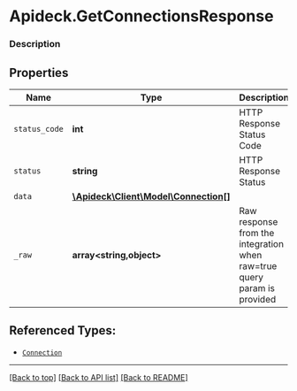 # Apideck.GetConnectionsResponse

### Description

## Properties
Name | Type | Description | Notes
------------ | ------------- | ------------- | -------------
`status_code` | **int** | HTTP Response Status Code | 
`status` | **string** | HTTP Response Status | 
`data` | [**\Apideck\Client\Model\Connection[]**](Connection.md) |  | 
`_raw` | **array&lt;string,object&gt;** | Raw response from the integration when raw=true query param is provided | [optional] 





## Referenced Types:


* [`Connection`](Connection.md)


---

[[Back to top]](#) [[Back to API list]](../../../../README.md#documentation-for-api-endpoints) [[Back to README]](../../../../README.md)


